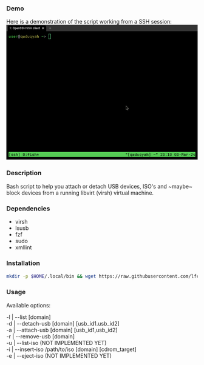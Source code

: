 ### Demo
Here is a demonstration of the script working from a SSH session:
![](https://github.com/lfcarrega/libvirt-attach-usb/blob/main/demo.gif)

### Description
Bash script to help you attach or detach USB devices, ISO's and ~maybe~ block devices from a running libvirt (virsh) virtual machine.

### Dependencies
* virsh
* lsusb
* fzf
* sudo
* xmllint

### Installation

```sh
mkdir -p $HOME/.local/bin && wget https://raw.githubusercontent.com/lfcarrega/libvirt-attach-usb/main/libvirt-attach-usb -O $HOME/.local/bin/libvirt-attach-usb && chmod +x $HOME/.local/bin/libvirt-attach-usb
```

### Usage

Available options:

-l | --list [domain]\
-d | --detach-usb [domain] [usb_id1.usb_id2]\
-a | --attach-usb [domain] [usb_id1,usb_id2]\
-r | --remove-usb [domain]\
-u | --list-iso (NOT IMPLEMENTED YET)\
-i | --insert-iso /path/to/iso [domain] [cdrom_target]\
-e | --eject-iso (NOT IMPLEMENTED YET)
